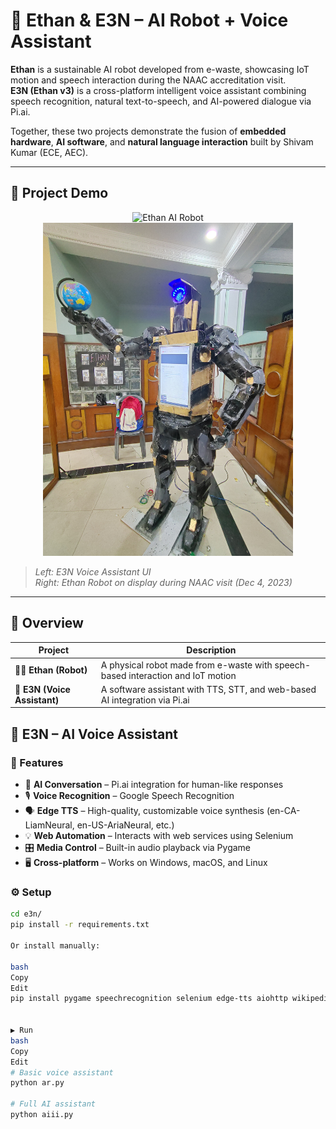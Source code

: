 # 🤖 Ethan & E3N – AI Robot + Voice Assistant

**Ethan** is a sustainable AI robot developed from e-waste, showcasing IoT motion and speech interaction during the NAAC accreditation visit.  
**E3N (Ethan v3)** is a cross-platform intelligent voice assistant combining speech recognition, natural text-to-speech, and AI-powered dialogue via Pi.ai.

Together, these two projects demonstrate the fusion of **embedded hardware**, **AI software**, and **natural language interaction** built by Shivam Kumar (ECE, AEC).

---

## 📸 Project Demo

<p align="center">
  <img src="Public/video_20230905_165739.mp4" alt="Ethan AI Robot" width="400"/>
  <img src="Public/IMG_20231203_172813 (1).jpg" alt="Ethan AI Robot" width="400"/>
</p>

> *Left: E3N Voice Assistant UI*  
> *Right: Ethan Robot on display during NAAC visit (Dec 4, 2023)*

---

## 🔧 Overview

| Project | Description |
|--------|-------------|
| 🧍‍♂️ **Ethan (Robot)** | A physical robot made from e-waste with speech-based interaction and IoT motion |
| 💬 **E3N (Voice Assistant)** | A software assistant with TTS, STT, and web-based AI integration via Pi.ai |

## 💬 E3N – AI Voice Assistant

### 🔑 Features

- 🧠 **AI Conversation** – Pi.ai integration for human-like responses
- 🎙️ **Voice Recognition** – Google Speech Recognition
- 🗣️ **Edge TTS** – High-quality, customizable voice synthesis (en-CA-LiamNeural, en-US-AriaNeural, etc.)
- 💡 **Web Automation** – Interacts with web services using Selenium
- 🎛️ **Media Control** – Built-in audio playback via Pygame
- 🖥️ **Cross-platform** – Works on Windows, macOS, and Linux

### ⚙️ Setup

```bash
cd e3n/
pip install -r requirements.txt

Or install manually:

bash
Copy
Edit
pip install pygame speechrecognition selenium edge-tts aiohttp wikipedia certifi psutil


▶️ Run
bash
Copy
Edit
# Basic voice assistant
python ar.py

# Full AI assistant
python aiii.py
